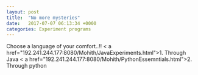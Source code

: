 ```yaml
---
layout: post
title:  "No more mysteries"
date:   2017-07-07 06:13:34 +0000
categories: Experiment programs
---
```

Choose a language of your comfort..!!
< a href="192.241.244.177:8080/Mohith/JavaExperiments.html">1. Through Java</a>
< a href="192.241.244.177:8080/Mohith/PythonEssemntials.html">2. Through python</a>
